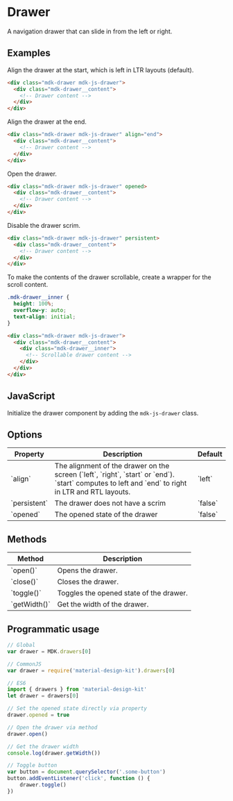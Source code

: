 # Drawer

A navigation drawer that can slide in from the left or right.

## Examples

Align the drawer at the start, which is left in LTR layouts (default).

```html
<div class="mdk-drawer mdk-js-drawer">
  <div class="mdk-drawer__content">
    <!-- Drawer content -->
  </div>
</div>
```

Align the drawer at the end.

```html
<div class="mdk-drawer mdk-js-drawer" align="end">
  <div class="mdk-drawer__content">
    <!-- Drawer content -->
  </div>
</div>
```

Open the drawer.

```html
<div class="mdk-drawer mdk-js-drawer" opened>
  <div class="mdk-drawer__content">
    <!-- Drawer content -->
  </div>
</div>
```

Disable the drawer scrim.

```html
<div class="mdk-drawer mdk-js-drawer" persistent>
  <div class="mdk-drawer__content">
    <!-- Drawer content -->
  </div>
</div>
```

To make the contents of the drawer scrollable, create a wrapper for the scroll content.

```css
.mdk-drawer__inner {
  height: 100%;
  overflow-y: auto;
  text-align: initial;
}
```

```html
<div class="mdk-drawer mdk-js-drawer">
  <div class="mdk-drawer__content">
    <div class="mdk-drawer__inner">
      <!-- Scrollable drawer content -->
    </div>
  </div>
</div>
```

## JavaScript

Initialize the drawer component by adding the `mdk-js-drawer` class.

## Options

<table width="100%">
  <thead>
    <tr>
      <th>Property</th>
      <th>Description</th>
      <th>Default</th>
    </tr>
  </thead>
  <tbody>
    <tr>
      <td>`align`</td>
      <td>
        The alignment of the drawer on the screen (`left`, `right`, `start` or `end`). `start` computes to left and `end` to right in LTR and RTL layouts.
      </td>
      <td>`left`</td>
    </tr>
    <tr>
      <td>`persistent`</td>
      <td>The drawer does not have a scrim</td>
      <td>`false`</td>
    </tr>
    <tr>
      <td>`opened`</td>
      <td>The opened state of the drawer</td>
      <td>`false`</td>
    </tr>
  </tbody>
</table>

## Methods

<table width="100%">
  <thead>
    <tr>
      <th>Method</th>
      <th>Description</th>
    </tr>
  </thead>
  <tbody>
    <tr>
      <td>`open()`</td>
      <td>
        Opens the drawer.
      </td>
    </tr>
    <tr>
      <td>`close()`</td>
      <td>Closes the drawer.</td>
    </tr>
    <tr>
      <td>`toggle()`</td>
      <td>Toggles the opened state of the drawer.</td>
    </tr>
    <tr>
      <td>`getWidth()`</td>
      <td>Get the width of the drawer.</td>
    </tr>
  </tbody>
</table>

## Programmatic usage

```js
// Global
var drawer = MDK.drawers[0]

// CommonJS
var drawer = require('material-design-kit').drawers[0]

// ES6
import { drawers } from 'material-design-kit'
let drawer = drawers[0]

// Set the opened state directly via property
drawer.opened = true

// Open the drawer via method
drawer.open()

// Get the drawer width
console.log(drawer.getWidth())

// Toggle button
var button = document.querySelector('.some-button')
button.addEventListener('click', function () {
	drawer.toggle()
})
```